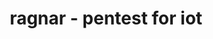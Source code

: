 ---
layout: project
title: ragnar - pentest for iot
nav: projects
importance: 90
description: Penetration Testing Tool for Internet of Things Devices following OWASP recommendations
img: /assets/img/projects/ragnar.png
github: imperador/ragnar
---